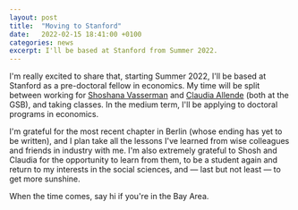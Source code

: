 ```yaml
---
layout: post
title:  "Moving to Stanford"
date:   2022-02-15 18:41:00 +0100
categories: news
excerpt: I'll be based at Stanford from Summer 2022.
---
```


I'm really excited to share that, starting Summer 2022, I'll be based at Stanford as a
pre-doctoral fellow in economics. My time will be split between working for
[Shoshana Vasserman](https://shoshanavasserman.com/) and
[Claudia Allende](https://www.claudiaallendesc.com/) (both at the GSB), and taking
classes. In the medium term, I'll be applying to doctoral programs in economics.

I'm grateful for the most recent chapter in Berlin (whose ending has yet to be written),
and I plan take all the lessons I've learned from wise colleagues and friends in
industry with me. I'm also extremely grateful to Shosh and Claudia for the opportunity
to learn from them, to be a student again and return to my interests in the social
sciences, and — last but not least — to get more sunshine.

When the time comes, say hi if you're in the Bay Area.
